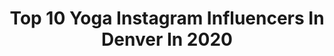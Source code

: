 ---
title: Top 10 Yoga Instagram Influencers In Denver In 2020
description: >-
  Find top yoga Instagram influencers in Denver in 2020. Most popular hashtags: #yoga #yogi #yogainspiration #quarantinelife.
platform: Instagram
profiles:
  - username: "hello_healthnut"
    fullname: >-
      cealia | yogini 🌺
    location: "United States"
    followers: 27889
    engagement: 511
    commentsToLikes: 0.058376
    id: ck55mywdw54nm0i11y8hn11ea
    verified: false
    hashtags: "#awareness, #igyogachallenge, #vegantreats, #summervibes"
  - username: "mannykess"
    fullname: >-
      Manny Kess
    location: "United States"
    followers: 35345
    engagement: 73
    commentsToLikes: 0.107730
    id: ck5hqgwq3t3dk0i11lduc2p0j
    verified: false
    hashtags: "#shave, #beardgame, #strongmind, #reading"
  - username: "maza.travel"
    fullname: >-
      Maza ☀️ Travel + Lifestyle
    location: "United States"
    followers: 3148
    engagement: 1624
    commentsToLikes: 0.449029
    id: ck9hbr7n7i4sd0j78m2qz7vz2
    verified: false
    hashtags: "#topusapics, #travelpage, #borntotravel, #nomadgirls"
  - username: "nataliaavegaa"
    fullname: >-
      NATALIA VEGA
    location: "United States"
    followers: 8575
    engagement: 518
    commentsToLikes: 0.021484
    id: ck6uc7xdae0hh0j71x8mgeequ
    verified: false
    hashtags: "#miamibeach, #vegantacos, #greennature, #veganmiami"
  - username: "iamashtonaugust"
    fullname: >-
      Ashton August
    location: "United States"
    followers: 7911
    engagement: 534
    commentsToLikes: 0.105545
    id: ck5zucfyk23gm0i145a9kx0ay
    verified: false
    hashtags: "#denveryogachick, #yogavideo, #personalgrowthbooks, #ashtonaugust"
  - username: "mike.aidala"
    fullname: >-
      Mike Aidala
    location: "United States"
    followers: 57501
    engagement: 154
    commentsToLikes: 0.080096
    id: ck5hguutq4vy60i11yneq3kxb
    verified: false
    hashtags: "#quaranteam, #sponsored, #potatoesfuelyou, #whatareyoueating"
  - username: "space.junkiee"
    fullname: >-
      Raechel Renae
    location: "United States"
    followers: 10320
    engagement: 554
    commentsToLikes: 0.030401
    id: ck6u5pl8xazv00j71yrg9edq7
    verified: false
    hashtags: "#girlswholift, #pandemic, #moodyportraits, #babesofinsta"
  - username: "meggm_fitness"
    fullname: >-
      Megan • NASM-CPT, CES
    location: "United States"
    followers: 10273
    engagement: 175
    commentsToLikes: 0.077240
    id: ck0tthu1d2s4k0i19q6sgam3x
    verified: false
    hashtags: "#betterforit, #dumbbellworkout, #fitnessblog, #outdoorworkout"
  - username: "modhippiehabits"
    fullname: >-
      Kait • Modern Hippie Habits
    location: "United States"
    followers: 20451
    engagement: 436
    commentsToLikes: 0.029491
    id: ck0udef6ziz2j0i1974vbekbc
    verified: false
    hashtags: "#victorygarden, #northamericanherbandspice, #realpeoplerealneeds, #lovesprouts"
  - username: "stylecrone"
    fullname: >-
      Judith Boyd
    location: "United States"
    followers: 55416
    engagement: 275
    commentsToLikes: 0.095825
    id: ck0vvaq9voasv0i19lwn7emho
    verified: false
    hashtags: "#ralphpuccini, #climateactivist, #cronecrown, #iprotectyou"
---